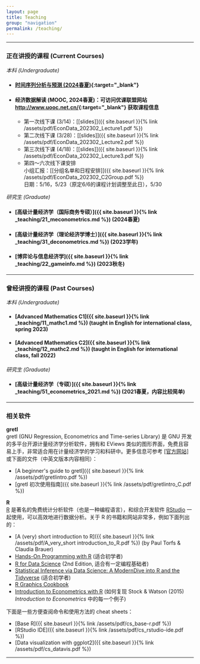 ```yaml
---
layout: page
title: Teaching
group: "navigation"
permalink: /teaching/
---
```


---
### 正在讲授的课程 (Current Courses)

_本科 (Undergraduate)_   
* #### [时间序列分析与预测 (2024春夏)](https://huangjp.com/TSAF/){:target="_blank"}  
* #### 经济数据解读 (MOOC, 2024春夏)：可访问优课联盟网站 <http://www.uooc.net.cn/>{:target="_blank"} 获取课程信息    
    - 第一次线下课 (3/14)：[[slides]]({{ site.baseurl }}{% link /assets/pdf/EconData_202302_Lecture1.pdf %})   
    - 第二次线下课 (3/28)：[[slides]]({{ site.baseurl }}{% link /assets/pdf/EconData_202302_Lecture2.pdf %})    
    - 第三次线下课 (4/18)：[[slides]]({{ site.baseurl }}{% link /assets/pdf/EconData_202302_Lecture3.pdf %})    
    - 第四～六次线下课安排     
      小组汇报：[[分组名单和日程安排]]({{ site.baseurl }}{% link /assets/pdf/EconData_202302_C2Group.pdf %})    
      日期：5/16，5/23（原定6/6的课程计划调整至此日），5/30    


_研究生 (Graduate)_
* #### [高级计量经济学（国际商务专硕）]({{ site.baseurl }}{% link _teaching/21_meconometrics.md %}) (2024春夏)    
* #### [高级计量经济学（理论经济学博士）]({{ site.baseurl }}{% link _teaching/31_deconometrics.md %}) (2023学年)   
* #### [博弈论与信息经济学]({{ site.baseurl }}{% link _teaching/22_gameinfo.md %}) (2023秋冬)   

---
### 曾经讲授的课程 (Past Courses)

_本科 (Undergraduate)_
* #### [Advanced Mathematics C1]({{ site.baseurl }}{% link _teaching/11_mathc1.md %}) (taught in English for international class, spring 2023)   
* #### [Advanced Mathematics C2]({{ site.baseurl }}{% link _teaching/12_mathc2.md %}) (taught in English for international class, fall 2022)   

_研究生 (Graduate)_
* #### [高级计量经济学（专硕）]({{ site.baseurl }}{% link _teaching/51_econometrics_2021.md %}) (2021春夏，内容比较简单)   

---
### 相关软件

**gretl**   
gretl (GNU Regression, Econometrics and Time-series Library) 是 GNU 开发的多平台开源计量经济学分析软件，拥有和 EViews 类似的图形界面，免费且容易上手，非常适合用在计量经济学的学习和科研中。更多信息可参考 [[官方网站]](http://gretl.sourceforge.net/) 或下面的文件（中英文版本内容相同）：
  - [A beginner's guide to gretl]({{ site.baseurl }}{% link /assets/pdf/gretlintro.pdf %})
  - [gretl 初次使用指南]({{ site.baseurl }}{% link /assets/pdf/gretlintro_C.pdf %})

**R**   
[R](https://www.r-project.org) 是著名的免费统计分析软件（也是一种编程语言），和综合开发软件 [RStudio](https://posit.co/products/open-source/rstudio/) 一起使用，可以高效地进行数据分析。关于 R 的书籍和网站非常多，例如下面列出的：  
  - [A (very) short introduction to R]({{ site.baseurl }}{% link /assets/pdf/A_very_short introduction_to_R.pdf %}) (by Paul Torfs & Claudia Brauer)    
  - [Hands-On Programming with R](https://rstudio-education.github.io/hopr/) (适合初学者)      
  - [R for Data Science](https://r4ds.hadley.nz/) (2nd Edition, 适合有一定编程基础者)    
  - [Statistical Inference via Data Science: A ModernDive into R and the Tidyverse](https://moderndive.com/) (适合初学者)
  - [R Graphics Cookbook](https://r-graphics.org/)   
  - [Introduction to Econometrics with R](https://www.econometrics-with-r.org/) (如何复现 Stock & Watson (2015) *Introduction to Econometrics* 中的每一个例子)   



下面是一些方便查阅命令和使用方法的 cheat sheets：
  - [Base R]({{ site.baseurl }}{% link /assets/pdf/cs_base-r.pdf %})   
  - [RStudio IDE]({{ site.baseurl }}{% link /assets/pdf/cs_rstudio-ide.pdf %})   
  - [Data visualization with ggplot2]({{ site.baseurl }}{% link /assets/pdf/cs_datavis.pdf %})   

---
